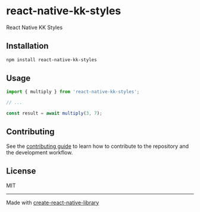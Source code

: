 # react-native-kk-styles

React Native KK Styles

## Installation


```sh
npm install react-native-kk-styles
```


## Usage


```js
import { multiply } from 'react-native-kk-styles';

// ...

const result = await multiply(3, 7);
```


## Contributing

See the [contributing guide](CONTRIBUTING.md) to learn how to contribute to the repository and the development workflow.

## License

MIT

---

Made with [create-react-native-library](https://github.com/callstack/react-native-builder-bob)
